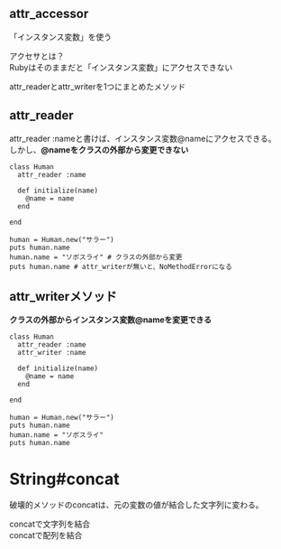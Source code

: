 ## attr_accessor 
「インスタンス変数」を使う

アクセサとは？  
Rubyはそのままだと「インスタンス変数」にアクセスできない

attr_readerとattr_writerを1つにまとめたメソッド

## attr_reader
attr_reader :nameと書けば、インスタンス変数@nameにアクセスできる。  
しかし、**@nameをクラスの外部から変更できない**

```
class Human
  attr_reader :name

  def initialize(name)
    @name = name
  end

end

human = Human.new("サラー")
puts human.name 
human.name = "ソボスライ" # クラスの外部から変更
puts human.name # attr_writerが無いと、NoMethodErrorになる
```

## attr_writerメソッド
**クラスの外部からインスタンス変数@nameを変更できる**

```
class Human
  attr_reader :name
  attr_writer :name

  def initialize(name)
    @name = name
  end

end

human = Human.new("サラー")
puts human.name 
human.name = "ソボスライ" 
puts human.name 
```

# String#concat
破壊的メソッドのconcatは、元の変数の値が結合した文字列に変わる。  
  
concatで文字列を結合  
concatで配列を結合